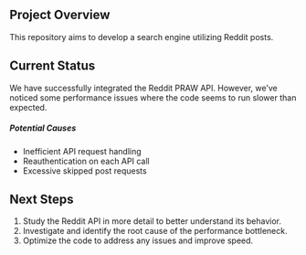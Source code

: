 ## Project Overview

This repository aims to develop a search engine utilizing Reddit posts.

## Current Status

We have successfully integrated the Reddit PRAW API. However, we’ve noticed some performance issues where the code seems to run slower than expected.

##### Potential Causes

- Inefficient API request handling
- Reauthentication on each API call
- Excessive skipped post requests

## Next Steps

1. Study the Reddit API in more detail to better understand its behavior.
2. Investigate and identify the root cause of the performance bottleneck.
3. Optimize the code to address any issues and improve speed.